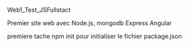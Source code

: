 
Web1_Test_JSFullstact



Premier site web avec Node.js, mongodb Express Angular

premiere tache npm init pour initialiser le fichier package.json
